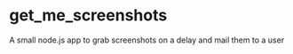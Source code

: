get_me_screenshots
==================

A small node.js app to grab screenshots on a delay and mail them to a user
